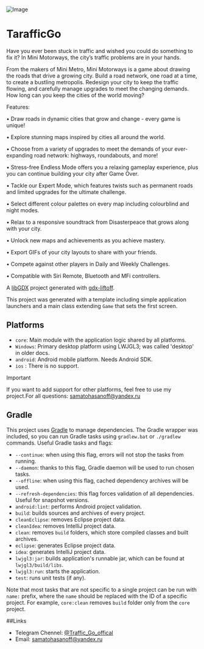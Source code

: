 ![Image](https://github.com/user-attachments/assets/3ffa30ba-a060-4f52-bee3-7aef07085c76)

# TarafficGo

Have you ever been stuck in traffic and wished you could do something to fix it? In Mini Motorways, the city’s traffic problems are in your hands.


From the makers of Mini Metro, Mini Motorways is a game about drawing the roads that drive a growing city. Build a road network, one road at a time, to create a bustling metropolis. Redesign your city to keep the traffic flowing, and carefully manage upgrades to meet the changing demands. How long can you keep the cities of the world moving?


Features:


• Draw roads in dynamic cities that grow and change - every game is unique!

• Explore stunning maps inspired by cities all around the world.

• Choose from a variety of upgrades to meet the demands of your ever-expanding road network: highways, roundabouts, and more!

• Stress-free Endless Mode offers you a relaxing gameplay experience, plus you can continue building your city after Game Over.

• Tackle our Expert Mode, which features twists such as permanent roads and limited upgrades for the ultimate challenge.

• Select different colour palettes on every map including colourblind and night modes.

• Relax to a responsive soundtrack from Disasterpeace that grows along with your city.

• Unlock new maps and achievements as you achieve mastery.

• Export GIFs of your city layouts to share with your friends.

• Compete against other players in Daily and Weekly Challenges.

• Compatible with Siri Remote, Bluetooth and MFi controllers.



A [libGDX](https://libgdx.com/) project generated with [gdx-liftoff](https://github.com/libgdx/gdx-liftoff).

This project was generated with a template including simple application launchers and a main class extending `Game` that sets the first screen.

## Platforms


- `core`: Main module with the application logic shared by all platforms.
- `Windows`: Primary desktop platform using LWJGL3; was called 'desktop' in older docs.
- `android`: Android mobile platform. Needs Android SDK.
- `ios` : There is no support.

> [!IMPORTANT]
> If you want to add support for other platforms, feel free to use my project.For all questions: samatohasanoff@yandex.ru


## Gradle

This project uses [Gradle](https://gradle.org/) to manage dependencies.
The Gradle wrapper was included, so you can run Gradle tasks using `gradlew.bat` or `./gradlew` commands.
Useful Gradle tasks and flags:

- `--continue`: when using this flag, errors will not stop the tasks from running.
- `--daemon`: thanks to this flag, Gradle daemon will be used to run chosen tasks.
- `--offline`: when using this flag, cached dependency archives will be used.
- `--refresh-dependencies`: this flag forces validation of all dependencies. Useful for snapshot versions.
- `android:lint`: performs Android project validation.
- `build`: builds sources and archives of every project.
- `cleanEclipse`: removes Eclipse project data.
- `cleanIdea`: removes IntelliJ project data.
- `clean`: removes `build` folders, which store compiled classes and built archives.
- `eclipse`: generates Eclipse project data.
- `idea`: generates IntelliJ project data.
- `lwjgl3:jar`: builds application's runnable jar, which can be found at `lwjgl3/build/libs`.
- `lwjgl3:run`: starts the application.
- `test`: runs unit tests (if any).

Note that most tasks that are not specific to a single project can be run with `name:` prefix, where the `name` should be replaced with the ID of a specific project.
For example, `core:clean` removes `build` folder only from the `core` project.

##Links
- Telegram Chennel: [@Traffic_Go_offical](https://t.me/Traffic_Go_offical)
- Email: <a href=”samatohasanoff@yandex.ru”>samatohasanoff@yandex.ru</a>
